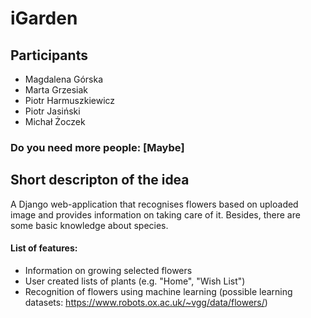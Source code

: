 # iGarden

## Participants
 - Magdalena Górska
 - Marta Grzesiak
 - Piotr Harmuszkiewicz
 - Piotr Jasiński
 - Michał Żoczek

### Do you need more people: [Maybe]
## Short descripton of the idea
A Django web-application that recognises flowers based on uploaded image and provides information on taking care of it. Besides, there are some basic knowledge about species.
#### List of features:
 - Information on growing selected flowers
 - User created lists of plants (e.g. "Home", "Wish List")
 - Recognition of flowers using machine learning (possible learning datasets: https://www.robots.ox.ac.uk/~vgg/data/flowers/)
